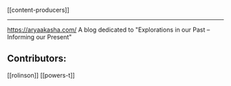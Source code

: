 [[content-producers]]

----

https://aryaakasha.com/
A blog dedicated to "Explorations in our Past – Informing our Present"
## Contributors:
[[rolinson]]
[[powers-t]]